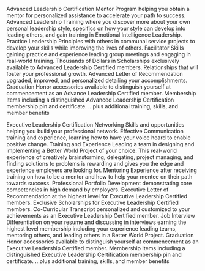 Advanced Leadership Certification
Mentor Program helping you obtain a mentor for personalized assistance to accelerate your path to success.
Advanced Leadership Training where you discover more about your own personal leadership style, specifics on how your style can develop into leading others, and gain training in Emotional Intelligence Leadership.
Practice Leadership Principles with others in communal service projects to develop your skills while improving the lives of others.
Facilitator Skills gaining practice and experience leading group meetings and engaging in real-world training.
Thousands of Dollars in Scholarships exclusively available to Advanced Leadership Certified members.
Relationships that will foster your professional growth.
Advanced Letter of Recommendation upgraded, improved, and personalized detailing your accomplishments.
Graduation Honor accessories available to distinguish yourself at commencement as an Advance Leadership Certified member.
Membership Items including a distinguished Advanced Leadership Certification membership pin and certificate.
...plus additional training, skills, and member benefits

Executive Leadership Certification
Networking Skills and opportunities helping you build your professional network.
Effective Communication training and experience, learning how to have your voice heard to enable positive change.
Training and Experience Leading a team in designing and implementing a Better World Project of your choice. This real-world experience of creatively brainstorming, delegating, project managing, and finding solutions to problems is rewarding and gives you the edge and experience employers are looking for.
Mentoring Experience after receiving training on how to be a mentor and how to help your mentee on their path towards success.
Professional Portfolio Development demonstrating core competencies in high demand by employers.
Executive Letter of Recommendation at the highest level for Executive Leadership Certified members.
Exclusive Scholarships for Executive Leadership Certified members.
Co-Curricular Transcript personalized and customized to your achievements as an Executive Leadership Certified member.
Job Interview Differentiation on your resume and discussing in interviews earning the highest level membership including your experience leading teams, mentoring others, and leading others in a Better World Project.
Graduation Honor accessories available to distinguish yourself at commencement as an Executive Leadership Certified member.
Membership Items including a distinguished Executive Leadership Certification membership pin and certificate.
...plus additional training, skills, and member benefits